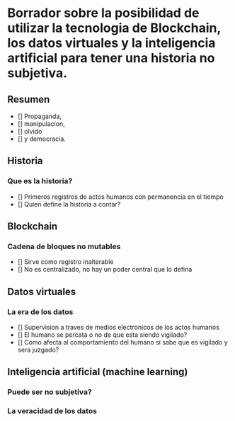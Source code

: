 # Borrador sobre la posibilidad de utilizar la tecnologia de Blockchain, los datos virtuales y la inteligencia artificial para tener una historia no subjetiva.


## Resumen
- [] Propaganda, 
- [] manipulacion, 
- [] olvido 
- [] y democracia.

## Historia
### Que es la historia?
- [] Primeros registros de actos humanos con permanencia en el tiempo
- [] Quien define la historia a contar?

## Blockchain
### Cadena de bloques no mutables
- [] Sirve como registro inalterable
- [] No es centralizado, no hay un poder central que lo defina

## Datos virtuales
### La era de los datos
- [] Supervision a traves de medios electronicos de los actos humanos
- [] El humano se percata o no de que esta siendo vigilado?
- [] Como afecta al comportamiento del humano si sabe que es vigilado y sera juzgado?

## Inteligencia artificial (machine learning)
### Puede ser no subjetiva?
### La veracidad de los datos




